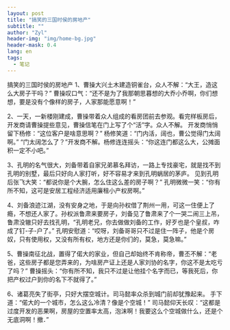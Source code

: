 ```yaml
---
layout: post
title: "搞笑的三国时侯的房地产"
subtitle: ""
author: "Zyl"
header-img: "img/home-bg.jpg"
header-mask: 0.4
lang: en
tags:
  - 笔记
---
```

搞笑的三国时侯的房地产
1、曹操大兴土木建造铜雀台，众人不解：“大王，造这么大房子干吗？”
曹操叹口气：“还不是为了我那朝思暮想的大乔小乔啊，你们想想，要是没有个像样的房子，人家那能愿意啊！”

2、一天，一新楼刚建成，曹操带着众人组成的看房团前去参观。看完样板房后，开发商请曹操提些意见，曹操信笔在门上写了个“活”字。众人不解。
开发商悄悄留下杨修：“这位客户是啥意思啊？”
杨修笑道：“门内活，阔也，曹公觉得门太阔啊。”
“门太阔怎么了？”开发商不解。杨修连连摇头：“你这连门都这么大，公摊面积一定不小吧。”

3、孔明的名气很大，刘备带着自家兄弟慕名拜访，一路上专找豪宅，就是找不到孔明的别墅，最后只好向人家打听，好不容易才来到孔明蜗居的茅庐。
见到孔明后张飞大笑：“都说你是个大腕，怎么住这么差的房子啊？”
孔明微微一笑：“你有所不知，这可是安居工程经济适用廉租小产权房啊。”

4、刘备浪迹江湖，没有安身之地，于是向孙权借了荆州一用，可这一住便上了瘾，不想还人家了。孙权派鲁肃来要房子，刘备见了鲁肃来了个一哭二闹三上吊，鲁肃没辙只好去找孔明，“孔明老兄，你去做做刘备的工作，好歹也是个皇叔，咋成了钉-子-户了。”
孔明安慰道：“哎呀，刘备哥哥只不过是住一阵子，他是个房奴，只有使用权，又没有所有权，地方还是你们的，莫急，莫急嘛。”

5、曹操南征北战，置得了偌大的家业，但自己却始终不肯称帝，曹丕不解：“老爸，这些房子都是您弄来的，为啥房产证上还是人家刘协的名字，你这不是太吃亏了吗？”
曹操摇头：“你有所不知，我只不过是让他挂个名字而已，等我死后，你把产权过户到你的名下不就得了。”

6、诸葛亮失了街亭，只好大摆空城计。司马懿率众杀到城门前却犹豫起来。
手下道：“偌大的一个城市，怎么这么冷清？像是个空城！”
司马懿仰天长叹：“这都是过度开发的恶果啊，房屋的空置率太高，泡沫啊！我要这么个空城做什么，还是个无底洞啊！撤．”